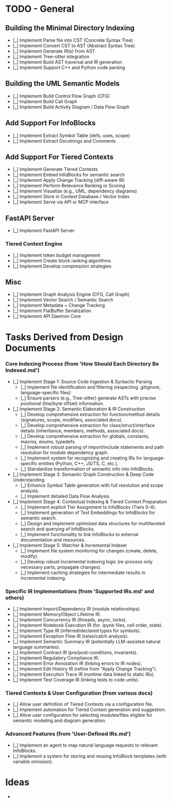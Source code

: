 # TODO - General

## Building the Minimal Directory Indexing

* \[\_] Implement Parse file into CST (Concrete Syntax Tree)
* \[\_] Implement Convert CST to AST (Abstract Syntax Tree)
* \[\_] Implement Generate IR(s) from AST
* \[\_] Implement Tree-sitter integration
* \[\_] Implement Build AST traversal and IR generation
* \[\_] Implement Support C++ and Python code parsing

## Building the UML Semantic Models

* \[\_] Implement Build Control Flow Graph (CFG)
* \[\_] Implement Build Call Graph
* \[\_] Implement Build Activity Diagram / Data Flow Graph

## Add Support For InfoBlocks

* \[\_] Implement Extract Symbol Table (defs, uses, scope)
* \[\_] Implement Extract Docstrings and Comments

## Add Support For Tiered Contexts

* \[\_] Implement Generate Tiered Contexts
* \[\_] Implement Embed InfoBlocks for semantic search
* \[\_] Implement Apply Change Tracking (diff-aware IR)
* \[\_] Implement Perform Relevance Ranking or Scoring
* \[\_] Implement Visualize (e.g., UML, dependency diagrams)
* \[\_] Implement Store in Context Database / Vector Index
* \[\_] Implement Serve via API or MCP interface

## FastAPI Server

* \[\_] Implement FastAPI Server

### Tiered Context Engine

* \[\_] Implement token budget management
* \[\_] Implement Create block ranking algorithms
* \[\_] Implement Develop compression strategies

## Misc

* \[\_] Implement Graph Analysis Engine (CFG, Call Graph)
* \[\_] Implement Vector Search / Semantic Search
* \[\_] Implement Metadata + Change Tracking
* \[\_] Implement FlatBuffer Serialization
* \[\_] Implement API Daemon Core

# Tasks Derived from Design Documents

### Core Indexing Process (from 'How Should Each Directory Be Indexed.md')

* \[\_] Implement Stage 1: Source Code Ingestion & Syntactic Parsing
  * \[\_] Implement file identification and filtering (respecting .gitignore, language-specific files)
  * \[\_] Ensure parsers (e.g., Tree-sitter) generate ASTs with precise positional (line/byte offset) information.
* \[\_] Implement Stage 2: Semantic Elaboration & IR Construction
  * \[\_] Develop comprehensive extraction for function/method details (signatures, scope, modifiers, associated docs).
  * \[\_] Develop comprehensive extraction for class/struct/interface details (inheritance, members, methods, associated docs).
  * \[\_] Develop comprehensive extraction for globals, constants, macros, enums, typedefs.
  * \[\_] Implement robust parsing of import/include statements and path resolution for module dependency graph.
  * \[\_] Implement system for recognizing and creating IRs for language-specific entities (Python, C++, JS/TS, C, etc.).
  * \[\_] Standardize transformation of semantic info into InfoBlocks.
* \[\_] Implement Stage 3: Semantic Graph Construction & Deep Code Understanding
  * \[\_] Enhance Symbol Table generation with full resolution and scope analysis.
  * \[\_] Implement detailed Data Flow Analysis.
* \[\_] Implement Stage 4: Contextual Indexing & Tiered Context Preparation
  * \[\_] Implement explicit Tier Assignment to InfoBlocks (Tiers 0-4).
  * \[\_] Implement generation of Text Embeddings for InfoBlocks for semantic search.
  * \[\_] Design and implement optimized data structures for multifaceted search and querying of InfoBlocks.
  * \[\_] Implement functionality to link InfoBlocks to external documentation and resources.
* \[\_] Implement Stage 5: Watcher & Incremental Indexer
  * \[\_] Implement file system monitoring for changes (create, delete, modify).
  * \[\_] Develop robust incremental indexing logic (re-process only necessary parts, propagate changes).
  * \[\_] Implement caching strategies for intermediate results in incremental indexing.

### Specific IR Implementations (from 'Supported IRs.md' and others)

* \[\_] Implement Import/Dependency IR (module relationships).
* \[\_] Implement Memory/Object Lifetime IR.
* \[\_] Implement Concurrency IR (threads, async, locks).
* \[\_] Implement Notebook Execution IR (for .ipynb files, cell order, state).
* \[\_] Implement Type IR (inferred/declared types for symbols).
* \[\_] Implement Exception Flow IR (raise/catch analysis).
* \[\_] Implement Semantic Summary IR (potentially LLM-assisted natural language summaries).
* \[\_] Implement Contract IR (pre/post-conditions, invariants).
* \[\_] Implement Regulatory Compliance IR.
* \[\_] Implement Error Annotation IR (linking errors to IR nodes).
* \[\_] Implement Edit History IR (refine from "Apply Change Tracking").
* \[\_] Implement Execution Trace IR (runtime data linked to static IRs).
* \[\_] Implement Test Coverage IR (linking tests to code units).

### Tiered Contexts & User Configuration (from various docs)

* \[\_] Allow user definition of Tiered Contexts via a configuration file.
* \[\_] Implement automation for Tiered Context generation and suggestion.
* \[\_] Allow user configuration for selecting modules/files eligible for semantic modeling and diagram generation.

### Advanced Features (from 'User-Defined IRs.md')

* \[\_] Implement an agent to map natural language requests to relevant InfoBlocks.
* \[\_] Implement a system for storing and reusing InfoBlock templates (with variable omission).

# Ideas

*
